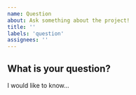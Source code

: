 ```yaml
---
name: Question 
about: Ask something about the project!
title: ''
labels: 'question' 
assignees: ''
---
```


<!-- ⚠️ BEFORE you submit an issue, please check if a similar issue already exists -->


## What is your question?

I would like to know...